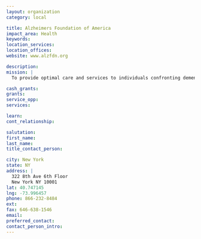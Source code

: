 ```yaml
---
layout: organization
category: local

title: Alzheimers Foundation of America
impact_area: Health
keywords: 
location_services: 
location_offices: 
website: www.alzfdn.org

description: 
mission: |
  To provide optimal care and services to individuals confronting dementia, and to their caregivers and families—through member organizations dedicated to improving quality of life.

cash_grants: 
grants: 
service_opp: 
services: 

learn: 
cont_relationship: 

salutation: 
first_name: 
last_name: 
title_contact_person: 

city: New York
state: NY
address: |
  322 8th Ave 6th Floor  
  New York NY 10001
lat: 40.747145
lng: -73.996457
phone: 866-232-8484
ext: 
fax: 646-638-1546
email: 
preferred_contact: 
contact_person_intro: 
---
```

